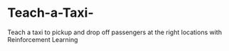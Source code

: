 # Teach-a-Taxi-
Teach a taxi to pickup and drop off passengers at the right locations with Reinforcement Learning
